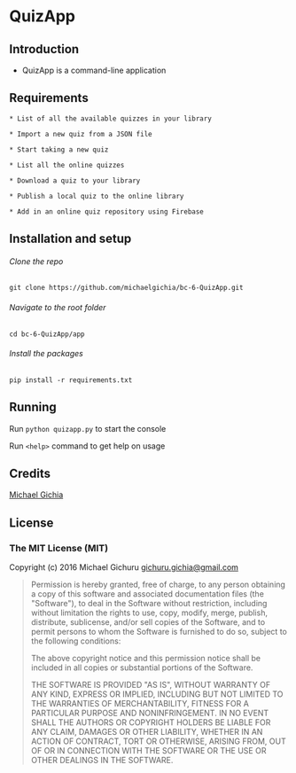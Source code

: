 # QuizApp

## Introduction

* QuizApp is a command-line application

## Requirements

	* List of all the available quizzes in your library

	* Import a new quiz from a JSON file

	* Start taking a new quiz

	* List all the online quizzes
	
	* Download a quiz to your library
	
	* Publish a local quiz to the online library

	* Add in an online quiz repository using Firebase 

## Installation and setup
###### Clone the repo
```
git clone https://github.com/michaelgichia/bc-6-QuizApp.git
```

###### Navigate to the root folder
```
cd bc-6-QuizApp/app
```

###### Install the packages
```
pip install -r requirements.txt
```

## Running 
Run ``` python quizapp.py ``` to start the console

Run ``` <help> ``` command to get help on usage

## Credits
[Michael Gichia](https://github.com/michaelgichia/)

## License

### The MIT License (MIT)

Copyright (c) 2016 Michael Gichuru <gichuru.gichia@gmail.com>

> Permission is hereby granted, free of charge, to any person obtaining a copy
> of this software and associated documentation files (the "Software"), to deal
> in the Software without restriction, including without limitation the rights
> to use, copy, modify, merge, publish, distribute, sublicense, and/or sell
> copies of the Software, and to permit persons to whom the Software is
> furnished to do so, subject to the following conditions:
>
> The above copyright notice and this permission notice shall be included in
> all copies or substantial portions of the Software.
>
> THE SOFTWARE IS PROVIDED "AS IS", WITHOUT WARRANTY OF ANY KIND, EXPRESS OR
> IMPLIED, INCLUDING BUT NOT LIMITED TO THE WARRANTIES OF MERCHANTABILITY,
> FITNESS FOR A PARTICULAR PURPOSE AND NONINFRINGEMENT. IN NO EVENT SHALL THE
> AUTHORS OR COPYRIGHT HOLDERS BE LIABLE FOR ANY CLAIM, DAMAGES OR OTHER
> LIABILITY, WHETHER IN AN ACTION OF CONTRACT, TORT OR OTHERWISE, ARISING FROM,
> OUT OF OR IN CONNECTION WITH THE SOFTWARE OR THE USE OR OTHER DEALINGS IN
> THE SOFTWARE.  





